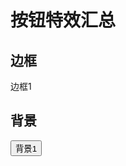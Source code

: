 # 按钮特效汇总

## 边框

<div class="btn btn-border1">
  <div class="animate-box-bg"></div>
  <span>边框1</span>
</div>

## 背景

<button class="btn btn-bg1">
  <span>背景1</span>
</button>